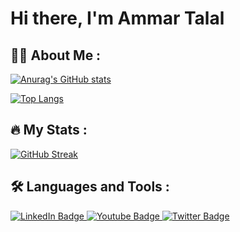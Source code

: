 # Hi there, I'm Ammar Talal

## :woman_technologist: About Me :

[![Anurag's GitHub stats](https://github-readme-stats.vercel.app/api?username=FatalError98&show_icons=true&theme=vision-friendly-dark)](https://github.com/anuraghazra/github-readme-stats)

[![Top Langs](https://github-readme-stats.vercel.app/api/top-langs/?username=FatalError98&layout=compact&theme=vision-friendly-dark)](https://github.com/anuraghazra/github-readme-stats)

## :fire: My Stats :

[![GitHub Streak](http://github-readme-streak-stats.herokuapp.com?user=FatalError98&theme=dark&background=000000)](https://git.io/streak-stats)

## :hammer_and_wrench: Languages and Tools :

<div id="badges">
  <a href="https://www.linkedin.com/in/your-linkedin-profile/">
    <img src="https://img.shields.io/badge/LinkedIn-blue?style=for-the-badge&logo=linkedin&logoColor=white" alt="LinkedIn Badge"/>
  </a>
  <a href="https://www.youtube.com/channel/your-youtube-channel">
    <img src="https://img.shields.io/badge/YouTube-red?style=for-the-badge&logo=youtube&logoColor=white" alt="Youtube Badge"/>
  </a>
  <a href="https://twitter.com/your-twitter-handle">
    <img src="https://img.shields.io/badge/Twitter-blue?style=for-the-badge&logo=twitter&logoColor=white" alt="Twitter Badge"/>
  </a>
</div>

